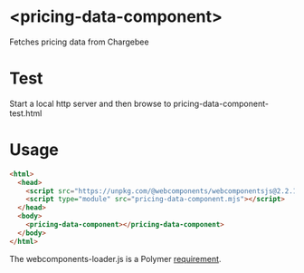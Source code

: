 # \<pricing-data-component\>

Fetches pricing data from Chargebee

# Test

Start a local http server and then browse to pricing-data-component-test.html

# Usage

``` html
<html>
  <head>
    <script src="https://unpkg.com/@webcomponents/webcomponentsjs@2.2.10/webcomponents-loader.js"></script>
    <script type="module" src="pricing-data-component.mjs"></script>
  </head>
  <body>
    <pricing-data-component></pricing-data-component>
  </body>
</html>
```

The webcomponents-loader.js is a Polymer [requirement](https://polymer-library.polymer-project.org/3.0/docs/polyfills).
